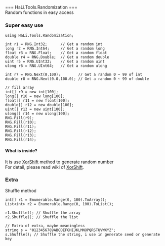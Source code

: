 === HaLi.Tools.Randomization ===</br>
Random functions in easy access

### Super easy use
    using HaLi.Tools.Randomization;

    int r1 = RNG.Int32;      // Get a random int    
    long r2 = RNG.Int64;     // Get a random long    
    float r3 = RNG.Float;    // Get a random float
    double r4 = RNG.Double;  // Get a random double
    uint r5 = RNG.UInt32;    // Get a random uint
    ulong r6 = RNG.UInt64;   // Get a random ulong
    
    int r7 = RNG.Next(0,100);        // Get a random 0 ~ 99 of int
    double r8 = RNG.Next(0.0,100.0); // Get a random 0 ~ 99 of double
    
    // fill array
    int[] r9 = new int[100];
    long[] r10 = new long[100];
    float[] r11 = new float[100];
    double[] r12 = new double[100];
    uint[] r13 = new uint[100];
    ulong[] r14 = new ulong[100];
    RNG.Fill(r9);
    RNG.Fill(r10);
    RNG.Fill(r11);
    RNG.Fill(r12);
    RNG.Fill(r13);
    RNG.Fill(r14);
    
#### What is inside?
It is use [XorShift](http://en.wikipedia.org/wiki/Xorshift) method to generate random number</br>
For detail, please read wiki of [XorShift](http://en.wikipedia.org/wiki/Xorshift).


### Extra
Shuffle method

    int[] r1 = Enumerable.Range(0, 100).ToArray();
    List<int> r2 = Enumerable.Range(0, 100).ToList();
    
    r1.Shuffle(); // Shuffle the array
    r2.Shuffle(); // Shuffle the list
    
    // Extra of extra, maybe meaningless
    string s = "0123456789ABCDEFGHIJKLMNOPQRSTUVWXYZ";
    s.Shuffle(); // Shuffle the string, i use in generate seed or generate key
